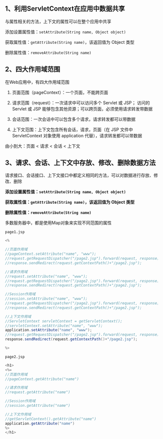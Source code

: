 ## 1、利用ServletContext在应用中数据共享

与属性相关的方法，上下文的属性可以在整个应用中共享

添加设置属性值：`setAttribute(String name, Object object)`

获取属性值：`getAttribute(String name)`，该返回值为 Object 类型

删除属性值：`removeAttribute(String name)`



## 2、四大作用域范围

在Web应用中，有四大作用域范围

1. 页面范围（pageContext）：一个页面，不能跨页面

2. 请求范围（request）：一次请求中可以访问多个 Servlet 或 JSP； 访问的 Servlet 或 JSP 能够包含其他资源；可以跨页面，必须使用请求转发带数据

3. 会话范围：一次会话中可以包含多个请求，请求转发都可以带数据

4. 上下文范围：上下文包含所有会话，请求，页面（在 JSP 文件中 ServletContext 对象使用 application 代替），请求转发都可以带数据

由小到大：页面 < 请求 < 会话 < 上下文



## 3、请求、会话、上下文中存放、修改、删除数据方法

请求接口、会话接口、上下文接口中都定义相同的方法，可以对数据进行存放、修改、删除

**添加设置属性值：`setAttribute(String name, Object object)`**

**获取属性值：`getAttribute(String name)`，该返回值为 Object 类型**

**删除属性值：`removeAttribute(String name)`**

多数服务器中，都是使用Map对象来实现不同范围的属性

`page1.jsp`

~~~java
<%

//页面作用域
//pageContext.setAttribute("name", "www");
//request.getRequestDispatcher("/page2.jsp").forward(request, response);
//response.sendRedirect(request.getContextPath()+"/page2.jsp");

//请求作用域
//request.setAttribute("name", "www");
//request.getRequestDispatcher("/page2.jsp").forward(request, response);
//response.sendRedirect(request.getContextPath()+"/page2.jsp");

//Session作用域
//session.setAttribute("name", "www");
//request.getRequestDispatcher("/page2.jsp").forward(request, response);
//response.sendRedirect(request.getContextPath()+"/page2.jsp");

//上下文作用域
//ServletContext servletContext = getServletContext();
//servletContext.setAttribute("name", "www");
application.setAttribute("name", "www");
//request.getRequestDispatcher("/page2.jsp").forward(request, response);
response.sendRedirect(request.getContextPath()+"/page2.jsp");

%>
~~~

`page2.jsp`

~~~java
<h1>
<%=
//页面作用域
//pageContext.getAttribute("name")

//请求作用域
//request.getAttribute("name")

//Session作用域
//session.getAttribute("name")

//上下文作用域
//getServletContext().getAttribute("name")
application.getAttribute("name")
%>
</h1>
~~~

